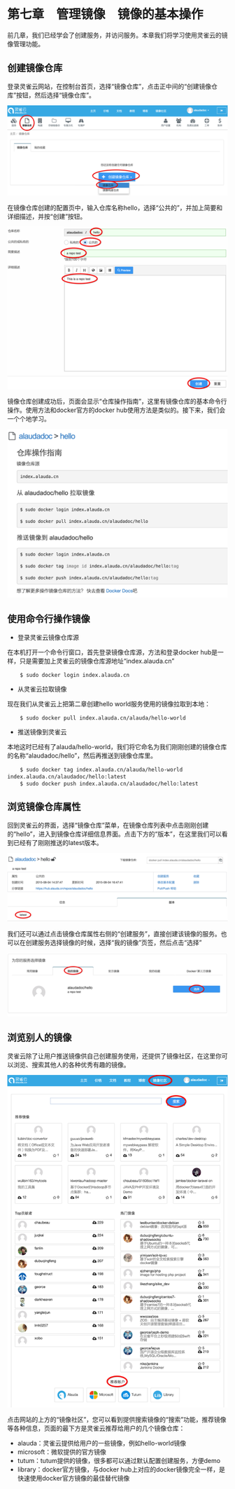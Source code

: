 # 第七章　管理镜像　镜像的基本操作

前几章，我们已经学会了创建服务，并访问服务。本章我们将学习使用灵雀云的镜像管理功能。

## 创建镜像仓库

登录灵雀云网站，在控制台首页，选择“镜像仓库”，点击正中间的“创建镜像仓库”按钮，然后选择“镜像仓库”。

![](../images/tutorial/repo-create1.png)

在镜像仓库创建的配置页中，输入仓库名称hello，选择“公共的”，并加上简要和详细描述，并按“创建”按钮。

![](../images/tutorial/repo-create2.png)

镜像仓库创建成功后，页面会显示“仓库操作指南”，这里有镜像仓库的基本命令行操作。使用方法和docker官方的docker hub使用方法是类似的。接下来，我们会一个个地学习。

![](../images/tutorial/repo-create3.png)

## 使用命令行操作镜像

* 登录灵雀云镜像仓库源

在本机打开一个命令行窗口，首先登录镜像仓库源，方法和登录docker hub是一样，只是需要加上灵雀云的镜像仓库源地址“index.alauda.cn”

		$ sudo docker login index.alauda.cn

* 从灵雀云拉取镜像

现在我们从灵雀云上把第二章创建hello world服务使用的镜像拉取到本地：

		$ sudo docker pull index.alauda.cn/alauda/hello-world

* 推送镜像到灵雀云

本地这时已经有了alauda/hello-world，我们将它命名为我们刚刚创建的镜像仓库的名称“alaudadoc/hello”，然后再推送到镜像仓库里。

		$ sudo docker tag index.alauda.cn/alauda/hello-world index.alauda.cn/alaudadoc/hello:latest
		$ sudo docker push index.alauda.cn/alaudadoc/hello:latest

## 浏览镜像仓库属性

回到灵雀云的界面，选择“镜像仓库”菜单，在镜像仓库列表中点击刚刚创建的“hello”，进入到镜像仓库详细信息界面。点击下方的“版本”，在这里我们可以看到已经有了刚刚推送的latest版本。

![](../images/tutorial/repo-detail.png)

我们还可以通过点击镜像仓库属性右侧的“创建服务”，直接创建该镜像的服务。也可以在创建服务选择镜像的时候，选择“我的镜像”页签，然后点击“选择”

![](../images/tutorial/repo-deploy.png)

## 浏览别人的镜像

灵雀云除了让用户推送镜像供自己创建服务使用，还提供了镜像社区，在这里你可以浏览、搜索其他人的各种优秀有趣的镜像。

![](../images/tutorial/repo-alaudahub.png)

点击网站的上方的“镜像社区”，您可以看到提供搜索镜像的“搜索”功能，推荐镜像等各种信息，页面的最下方是灵雀云推荐给用户的几个镜像仓库：

* alauda：灵雀云提供给用户的一些镜像，例如hello-world镜像
* microsoft：微软提供的官方镜像
* tutum：tutum提供的镜像，很多都可以通过默认配置创建服务，方便demo
* library：docker官方镜像，与docker hub上对应的docker镜像完全一样，是快速使用docker官方镜像的最佳替代镜像

